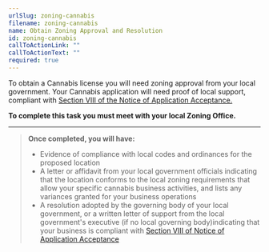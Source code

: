 ```yaml
---
urlSlug: zoning-cannabis
filename: zoning-cannabis
name: Obtain Zoning Approval and Resolution
id: zoning-cannabis
callToActionLink: ""
callToActionText: ""
required: true
---
```


To obtain a Cannabis license you will need zoning approval from your local government. Your Cannabis application will need proof of local support, compliant with [Section VIII of the Notice of Application Acceptance.](https://www.nj.gov/cannabis/documents/businesses/personal-use/Final%20Notice%20of%20Application%20Acceptance.pdf)

**To complete this task you must meet with your local Zoning Office.**

---

> **Once completed, you will have:**
>
> - Evidence of compliance with local codes and ordinances for the proposed location
>﻿
> - A letter or affidavit from y﻿our local government officials indicating that the location conforms to the local zoning requirements that allow your specific cannabis business activities, and lists any variances granted for your business operations
>﻿
> - A resolution adopted by the governing body of your local government, or a written letter of support from the local government's executive (if no local governing body)indicating that your business is compliant with [Section VIII of Notice of Application Acceptance](https://www.nj.gov/cannabis/documents/businesses/personal-use/Final%20Notice%20of%20Application%20Acceptance.pdf)
